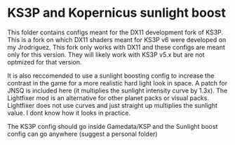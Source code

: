 # KS3P and Kopernicus sunlight boost
This folder contains configs meant for the DX11 development fork of KS3P. This is a fork on which DX11 shaders meant for KS3P v6 were developed on my Jrodriguez. This fork only works with DX11 and these configs are meant only for this version. They will likely work with KS3P v5.x but are not optmized for that version.

It is also reccomended to use a sunlight boosting config to increase the contrast in the game for a more realistic hard light look in space. A patch for JNSQ is included here (it multiplies the sunlight intensity curve by 1.3x). The Lightfixer mod is an alternative for other planet packs or visual packs. Lightfixer does not use curves and just straight up multiplies the sunlight value. I dont know how it looks in practice.

The KS3P config should go inside Gamedata/KSP and the Sunlight boost config can go anywhere (suggest a personal folder)
